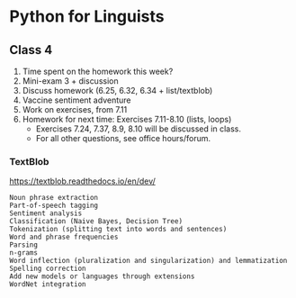 # Python for Linguists

## Class 4

1. Time spent on the homework this week?
2. Mini-exam 3 + discussion
3. Discuss homework (6.25, 6.32, 6.34 + list/textblob)
4. Vaccine sentiment adventure
5. Work on exercises, from 7.11
6. Homework for next time: Exercises 7.11-8.10 (lists, loops)
   - Exercises 7.24, 7.37, 8.9, 8.10 will be discussed in class.
   - For all other questions, see office hours/forum.


### TextBlob

https://textblob.readthedocs.io/en/dev/

    Noun phrase extraction
    Part-of-speech tagging
    Sentiment analysis
    Classification (Naive Bayes, Decision Tree)
    Tokenization (splitting text into words and sentences)
    Word and phrase frequencies
    Parsing
    n-grams
    Word inflection (pluralization and singularization) and lemmatization
    Spelling correction
    Add new models or languages through extensions
    WordNet integration
   

